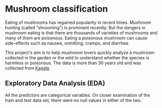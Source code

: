 # Mushroom classification

Eating of mushrooms has regained popularity in recent times. Mushroom hunting (called "shrooming") is prominent recently. But the dangers in mushroom eating is that there are thousands of varieties of mushrooms and many of them are poisonous. Eating a poisonous mushroom can cause side-effects such as nausea, vomitting, cramps, and diarrhea. 

This project's aim is to help mushroom lovers quickly analyze a mushroom collected in the garden or the wild to understand whether the species is harmless or poisonous. The data is more than 30 years old and was collected from [Kaggle](https://www.kaggle.com/datasets/uciml/mushroom-classification).

## Exploratory Data Analysis (EDA)

All the predictors are categorical variables. On closer examination of the train and test data set, there were no null values in either of the two. 